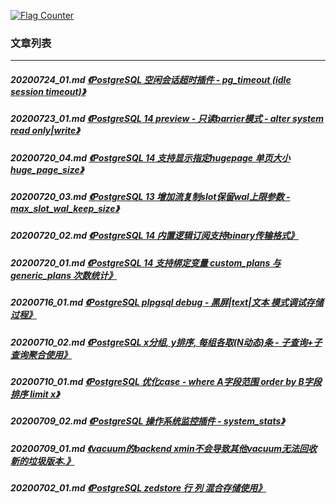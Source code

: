 <a rel="nofollow" href="http://info.flagcounter.com/h9V1"  ><img src="http://s03.flagcounter.com/count/h9V1/bg_FFFFFF/txt_000000/border_CCCCCC/columns_2/maxflags_12/viewers_0/labels_0/pageviews_0/flags_0/"  alt="Flag Counter"  border="0"  ></a>  
  
### 文章列表  
----  
##### 20200724_01.md   [《PostgreSQL 空闲会话超时插件 - pg_timeout (idle session timeout)》](20200724_01.md)  
##### 20200723_01.md   [《PostgreSQL 14 preview - 只读barrier模式 - alter system read only|write》](20200723_01.md)  
##### 20200720_04.md   [《PostgreSQL 14 支持显示指定hugepage 单页大小 huge_page_size》](20200720_04.md)  
##### 20200720_03.md   [《PostgreSQL 13 增加流复制slot保留wal上限参数 - max_slot_wal_keep_size》](20200720_03.md)  
##### 20200720_02.md   [《PostgreSQL 14 内置逻辑订阅支持binary传输格式》](20200720_02.md)  
##### 20200720_01.md   [《PostgreSQL 14 支持绑定变量 custom_plans 与 generic_plans 次数统计》](20200720_01.md)  
##### 20200716_01.md   [《PostgreSQL plpgsql debug - 黑屏|text|文本 模式调试存储过程》](20200716_01.md)  
##### 20200710_02.md   [《PostgreSQL x分组, y排序, 每组各取(N动态)条 - 子查询+子查询聚合使用》](20200710_02.md)  
##### 20200710_01.md   [《PostgreSQL 优化case - where A字段范围 order by B字段排序 limit x》](20200710_01.md)  
##### 20200709_02.md   [《PostgreSQL 操作系统监控插件 - system_stats》](20200709_02.md)  
##### 20200709_01.md   [《vacuum的backend xmin不会导致其他vacuum无法回收新的垃圾版本.》](20200709_01.md)  
##### 20200702_01.md   [《PostgreSQL zedstore 行 列 混合存储使用》](20200702_01.md)  
